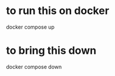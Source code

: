 to run this on docker
========================

docker compose up

to bring this down
========================
docker compose down
